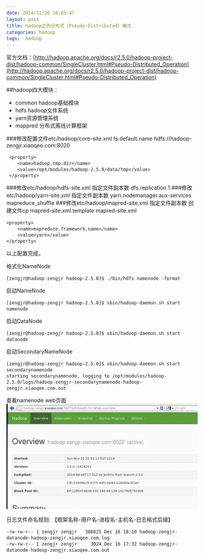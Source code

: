 ```yaml
---
date: 2014/12/26 16:03:47 
layout: post
title: hadoop之伪分布式（Pseudo-Distributed）模式
categories: hadoop
tags:  hadoop
---
```


官方文档：[http://hadoop.apache.org/docs/r2.5.0/hadoop-project-dist/hadoop-common/SingleCluster.html#Pseudo-Distributed_Operation](http://hadoop.apache.org/docs/r2.5.0/hadoop-project-dist/hadoop-common/SingleCluster.html#Pseudo-Distributed_Operation)

##hadoop四大模块：

* common hadoop基础模块
* hdfs hadoop文件系统
* yarn资源管理系统
* mappred 分布式离线计算框架

###修改配置文件etc/hadoop/core-site.xml
	<property>
	  <name>fs.default.name</name>
	  <value>hdfs://hadoop-zengjr.xiaoqee.com:8020</value>
	 </property>
	
	 <property>
	  	<name>hadoop.tmp.dir</name>
	  	<value>/opt/modules/hadoop-2.5.0/data/tmp</value>
	 </property>
###修改etc/hadoop/hdfs-site.xml 指定文件副本数
	 <property>
	  	<name>dfs.replication</name>
	  	<value>1</value>
	 </property>
###修改etc/hadoop/yarn-site.xml 指定文件副本数
	 <property>
	  <name>yarn.nodemanager.aux-services</name>
	  <value>mapreduce_shuffle</value>
	 </property>
###修改etc/hadoop/mapred-site.xml 指定文件副本数
创建文件cp  mapred-site.xml.template mapred-site.xml 

    <property>
	    <name>mapreduce.framework.name</name>
	    <value>yarn</value>
    </property>

以上配置完成，


格式化NameNode

	[zengjr@hadoop-zengjr hadoop-2.5.0]$ ./bin/hdfs namenode -format

启动NameNode

	[zengjr@hadoop-zengjr hadoop-2.5.0]$ sbin/hadoop-daemon.sh start namenode

启动DataNode

	[zengjr@hadoop-zengjr hadoop-2.5.0]$ sbin/hadoop-daemon.sh start datanode

启动SecondaryNameNode

	[zengjr@hadoop-zengjr hadoop-2.5.0]$ sbin/hadoop-daemon.sh start secondarynamenode
	starting secondarynamenode, logging to /opt/modules/hadoop-2.5.0/logs/hadoop-zengjr-secondarynamenode-hadoop-zengjr.xiaoqee.com.out

查看namenode web页面
![](/image/hadoop-pseudo-distributed-web.png)

日志文件命名规则:
【框架名称-用户名-进程名-主机名-日志格式后缀】

	-rw-rw-r-- 1 zengjr zengjr   386825 Dec 16 18:10 hadoop-zengjr-datanode-hadoop-zengjr.xiaoqee.com.log
	-rw-rw-r-- 1 zengjr zengjr     3024 Dec 16 17:32 hadoop-zengjr-datanode-hadoop-zengjr.xiaoqee.com.out


